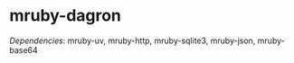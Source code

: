 mruby-dagron
============

*Dependencies*: mruby-uv, mruby-http, mruby-sqlite3, mruby-json, mruby-base64

